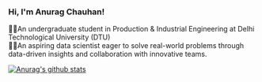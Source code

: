 
### Hi, I'm Anurag Chauhan!

👨‍🎓An undergraduate student in Production & Industrial Engineering at Delhi Technological University (DTU)<br/>
👨‍💻An aspiring data scientist eager to solve real-world problems through data-driven insights and collaboration with innovative teams.<br/>


<!--GitHub stats from https://github.com/anuraghazra/github-readme-stats -->
[![Anurag's github stats](https://github-readme-stats.vercel.app/api?username=anuragchauhan21&count_private=true&show_icons=true&theme=radical&hide_rank=false)](https://github.com/anuraghazra/github-readme-stats)

